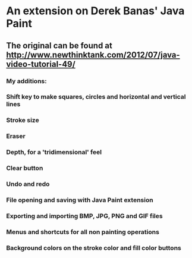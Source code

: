# An extension on Derek Banas' Java Paint


## The original can be found at http://www.newthinktank.com/2012/07/java-video-tutorial-49/


### My additions:

### Shift key to make squares, circles and horizontal and vertical lines
### Stroke size
### Eraser
### Depth, for a 'tridimensional' feel
### Clear button
### Undo and redo
### File opening and saving with Java Paint extension
### Exporting and importing BMP, JPG, PNG and GIF files
### Menus and shortcuts for all non painting operations
### Background colors on the stroke color and fill color buttons
